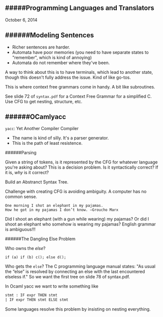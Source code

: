 #####Programming Languages and Translators
----
October 6, 2014

######Modeling Sentences
---
- Richer sentences are harder.
- Automata have poor memories (you need to have separate states to "remember", which is kind of annoying)
- Automata do not remember where they've been. 

A way to think about this is to have terminals, which lead to another state, though this doesn't fully address the issue. Kind of like go-tos.

This is where context free grammars come in handy. A bit like subroutines.

See slide 72 of `syntax.pdf` for a Context Free Grammar for a simplified C. Use CFG to get nesting, structure, etc.

######OCamlyacc
---
`yacc`: Yet Another Compiler Compiler

- The name is kind of silly. It's a parser generator.
- This is the path of least resistence. 

######Parsing

Given a string of tokens, is it represented by the CFG for whatever language you're asking about? This is a decision problem. Is it syntactically correct? If it is, *why* is it correct?

Build an Abstranct Syntax Tree. 

Challenge with creating CFG is avoiding ambiguity. A computer has no common sense. 

```
One morning I shot an elephant in my pajamas.
How he got in my pajamas I don’t know. —Groucho Marx
```
Did I shoot an elephant (with a gun while wearing) my pajamas? Or did I shoot an elephant who somehow is wearing my pajamas? English grammar is ambiguous!!!

######The Dangling Else Problem

Who owns the *else*?

`if (a) if (b) c(); else d();`

Who gets the `else`? The C programming language manual states: "As usual the “else” is resolved by connecting an else with the last encountered elseless if." So we want the first tree on slide 78 of syntax.pdf.

In Ocaml yacc we want to write something like 

```ocaml
stmt : IF expr THEN stmt
| IF expr THEN stmt ELSE stmt
```

Some languages resolve this problem by insisting on nesting everything. 


